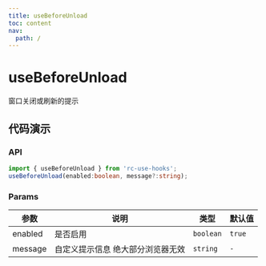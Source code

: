 ```yaml
---
title: useBeforeUnload
toc: content
nav:
  path: /
---
```


# useBeforeUnload

窗口关闭或刷新的提示

## 代码演示

<code src='./demos/Demo1.tsx'></code>

### API

```ts
import { useBeforeUnload } from 'rc-use-hooks';
useBeforeUnload(enabled:boolean, message?:string);
```

### Params

| 参数    | 说明                              | 类型      | 默认值 |
| ------- | --------------------------------- | --------- | ------ |
| enabled | 是否启用                          | `boolean` | `true` |
| message | 自定义提示信息 绝大部分浏览器无效 | `string`  | `-`    |

